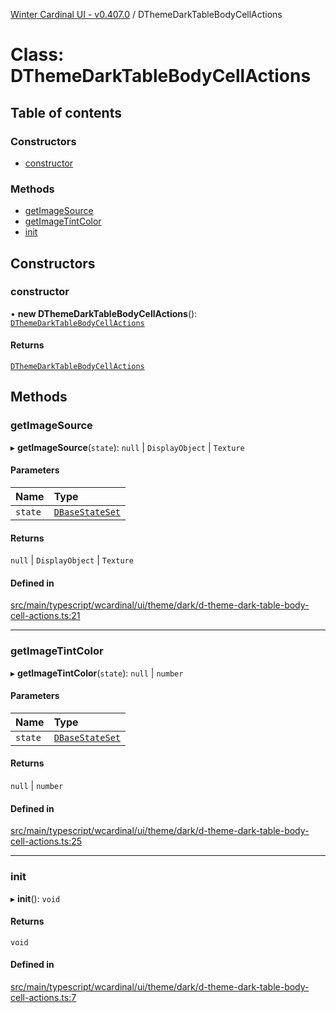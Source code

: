 [Winter Cardinal UI - v0.407.0](../index.md) / DThemeDarkTableBodyCellActions

# Class: DThemeDarkTableBodyCellActions

## Table of contents

### Constructors

- [constructor](DThemeDarkTableBodyCellActions.md#constructor)

### Methods

- [getImageSource](DThemeDarkTableBodyCellActions.md#getimagesource)
- [getImageTintColor](DThemeDarkTableBodyCellActions.md#getimagetintcolor)
- [init](DThemeDarkTableBodyCellActions.md#init)

## Constructors

### constructor

• **new DThemeDarkTableBodyCellActions**(): [`DThemeDarkTableBodyCellActions`](DThemeDarkTableBodyCellActions.md)

#### Returns

[`DThemeDarkTableBodyCellActions`](DThemeDarkTableBodyCellActions.md)

## Methods

### getImageSource

▸ **getImageSource**(`state`): ``null`` \| `DisplayObject` \| `Texture`

#### Parameters

| Name | Type |
| :------ | :------ |
| `state` | [`DBaseStateSet`](../interfaces/DBaseStateSet.md) |

#### Returns

``null`` \| `DisplayObject` \| `Texture`

#### Defined in

[src/main/typescript/wcardinal/ui/theme/dark/d-theme-dark-table-body-cell-actions.ts:21](https://github.com/winter-cardinal/winter-cardinal-ui/blob/v0.407.0/src/main/typescript/wcardinal/ui/theme/dark/d-theme-dark-table-body-cell-actions.ts#L21)

___

### getImageTintColor

▸ **getImageTintColor**(`state`): ``null`` \| `number`

#### Parameters

| Name | Type |
| :------ | :------ |
| `state` | [`DBaseStateSet`](../interfaces/DBaseStateSet.md) |

#### Returns

``null`` \| `number`

#### Defined in

[src/main/typescript/wcardinal/ui/theme/dark/d-theme-dark-table-body-cell-actions.ts:25](https://github.com/winter-cardinal/winter-cardinal-ui/blob/v0.407.0/src/main/typescript/wcardinal/ui/theme/dark/d-theme-dark-table-body-cell-actions.ts#L25)

___

### init

▸ **init**(): `void`

#### Returns

`void`

#### Defined in

[src/main/typescript/wcardinal/ui/theme/dark/d-theme-dark-table-body-cell-actions.ts:7](https://github.com/winter-cardinal/winter-cardinal-ui/blob/v0.407.0/src/main/typescript/wcardinal/ui/theme/dark/d-theme-dark-table-body-cell-actions.ts#L7)
